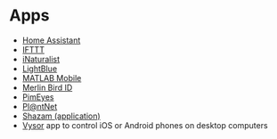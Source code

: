 # Apps
* [Home Assistant](https://en.wikipedia.org/wiki/Home_Assistant)
* [IFTTT](https://en.wikipedia.org/wiki/IFTTT)
* [iNaturalist](https://en.wikipedia.org/wiki/INaturalist)
* [LightBlue](https://punchthrough.com/lightblue/)
* [MATLAB Mobile](https://www.mathworks.com/products/matlab-mobile.html)
* [Merlin Bird ID](https://merlin.allaboutbirds.org/)
* [PimEyes](https://pimeyes.com/)
* [Pl@ntNet](https://en.wikipedia.org/wiki/Pl@ntNet)
* [Shazam (application)](https://en.wikipedia.org/wiki/Shazam_(application))
* [Vysor](https://github.com/koush/vysor.io) app to control iOS or Android phones on desktop computers
